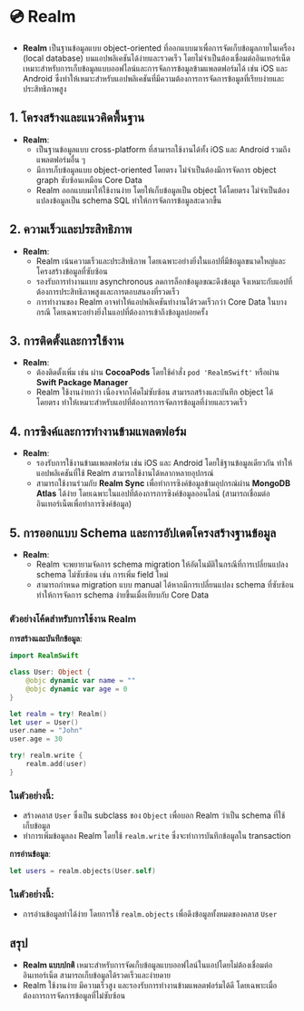 # 💿 Realm 

- **Realm** เป็นฐานข้อมูลแบบ object-oriented ที่ออกแบบมาเพื่อการจัดเก็บข้อมูลภายในเครื่อง (local database) บนแอปพลิเคชันได้ง่ายและรวดเร็ว โดยไม่จำเป็นต้องเชื่อมต่ออินเทอร์เน็ต เหมาะสำหรับการเก็บข้อมูลแบบออฟไลน์และการจัดการข้อมูลข้ามแพลตฟอร์มได้ เช่น iOS และ Android ซึ่งทำให้เหมาะสำหรับแอปพลิเคชันที่มีความต้องการการจัดการข้อมูลที่เรียบง่ายและประสิทธิภาพสูง

## 1. โครงสร้างและแนวคิดพื้นฐาน
- **Realm**:
    - เป็นฐานข้อมูลแบบ cross-platform ที่สามารถใช้งานได้ทั้ง iOS และ Android รวมถึงแพลตฟอร์มอื่น ๆ
    - มีการเก็บข้อมูลแบบ object-oriented โดยตรง ไม่จำเป็นต้องมีการจัดการ object graph ซับซ้อนเหมือน Core Data
    - Realm ออกแบบมาให้ใช้งานง่าย โดยให้เก็บข้อมูลเป็น object ได้โดยตรง ไม่จำเป็นต้องแปลงข้อมูลเป็น schema SQL ทำให้การจัดการข้อมูลสะดวกขึ้น

## 2. ความเร็วและประสิทธิภาพ
- **Realm**:
    - Realm เน้นความเร็วและประสิทธิภาพ โดยเฉพาะอย่างยิ่งในแอปที่มีข้อมูลขนาดใหญ่และโครงสร้างข้อมูลที่ซับซ้อน
    - รองรับการทำงานแบบ asynchronous ลดการล็อกข้อมูลขณะดึงข้อมูล จึงเหมาะกับแอปที่ต้องการประสิทธิภาพสูงและการตอบสนองที่รวดเร็ว
    - การทำงานของ Realm อาจทำให้แอปพลิเคชันทำงานได้รวดเร็วกว่า Core Data ในบางกรณี โดยเฉพาะอย่างยิ่งในแอปที่ต้องการเข้าถึงข้อมูลบ่อยครั้ง

## 3. การติดตั้งและการใช้งาน
- **Realm**:
    - ต้องติดตั้งเพิ่ม เช่น ผ่าน **CocoaPods** โดยใช้คำสั่ง `pod 'RealmSwift'` หรือผ่าน **Swift Package Manager**
    - Realm ใช้งานง่ายกว่า เนื่องจากโค้ดไม่ซับซ้อน สามารถสร้างและบันทึก object ได้โดยตรง ทำให้เหมาะสำหรับแอปที่ต้องการการจัดการข้อมูลที่ง่ายและรวดเร็ว
 
## 4. การซิงค์และการทำงานข้ามแพลตฟอร์ม
- **Realm**:
    - รองรับการใช้งานข้ามแพลตฟอร์ม เช่น iOS และ Android โดยใช้ฐานข้อมูลเดียวกัน ทำให้แอปพลิเคชันที่ใช้ Realm สามารถใช้งานได้หลากหลายอุปกรณ์
    - สามารถใช้งานร่วมกับ **Realm Sync** เพื่อทำการซิงค์ข้อมูลข้ามอุปกรณ์ผ่าน **MongoDB Atlas** ได้ง่าย โดยเฉพาะในแอปที่ต้องการการซิงค์ข้อมูลออนไลน์ (สามารถเชื่อมต่ออินเทอร์เน็ตเพื่อทำการซิงค์ข้อมูล)

## 5. การออกแบบ Schema และการอัปเดตโครงสร้างฐานข้อมูล
- **Realm**:
    - Realm จะพยายามจัดการ schema migration ให้อัตโนมัติในกรณีที่การเปลี่ยนแปลง schema ไม่ซับซ้อน เช่น การเพิ่ม field ใหม่
    - สามารถกำหนด migration แบบ manual ได้หากมีการเปลี่ยนแปลง schema ที่ซับซ้อน ทำให้การจัดการ schema ง่ายขึ้นเมื่อเทียบกับ Core Data

### ตัวอย่างโค้ดสำหรับการใช้งาน Realm

**การสร้างและบันทึกข้อมูล**:
```swift
import RealmSwift

class User: Object {
    @objc dynamic var name = ""
    @objc dynamic var age = 0
}

let realm = try! Realm()
let user = User()
user.name = "John"
user.age = 30

try! realm.write {
    realm.add(user)
}
```

### ในตัวอย่างนี้:
- สร้างคลาส `User` ซึ่งเป็น subclass ของ `Object` เพื่อบอก Realm ว่าเป็น schema ที่ใช้เก็บข้อมูล
- ทำการเพิ่มข้อมูลลง Realm โดยใช้ `realm.write` ซึ่งจะทำการบันทึกข้อมูลใน transaction

**การอ่านข้อมูล**:
```swift
let users = realm.objects(User.self)
```

### ในตัวอย่างนี้:
- การอ่านข้อมูลทำได้ง่าย โดยการใช้ `realm.objects` เพื่อดึงข้อมูลทั้งหมดของคลาส `User`

## สรุป
- **Realm แบบปกติ** เหมาะสำหรับการจัดเก็บข้อมูลแบบออฟไลน์ในแอปโดยไม่ต้องเชื่อมต่ออินเทอร์เน็ต สามารถเก็บข้อมูลได้รวดเร็วและง่ายดาย
- Realm ใช้งานง่าย มีความเร็วสูง และรองรับการทำงานข้ามแพลตฟอร์มได้ดี โดยเฉพาะเมื่อต้องการการจัดการข้อมูลที่ไม่ซับซ้อน
